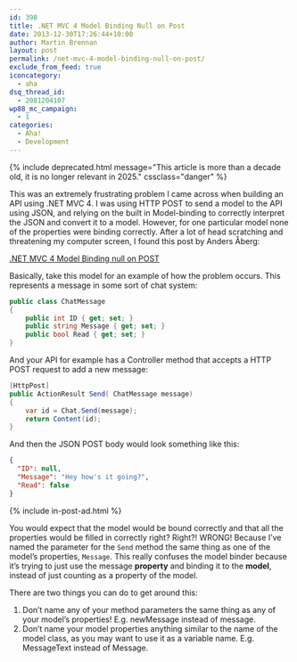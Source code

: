 ```yaml
---
id: 398
title: .NET MVC 4 Model Binding Null on Post
date: 2013-12-30T17:26:44+10:00
author: Martin Brennan
layout: post
permalink: /net-mvc-4-model-binding-null-on-post/
exclude_from_feed: true
iconcategory:
  - aha
dsq_thread_id:
  - 2081204107
wp88_mc_campaign:
  - 1
categories:
  - Aha!
  - Development
---
```



{% include deprecated.html message="This article is more than a decade old, it is no longer relevant in 2025." cssclass="danger" %}

This was an extremely frustrating problem I came across when building an API using .NET MVC 4. I was using HTTP POST to send a model to the API using JSON, and relying on the built in Model-binding to correctly interpret the JSON and convert it to a model. However, for one particular model none of the properties were binding correctly. After a lot of head scratching and threatening my computer screen, I found this post by Anders Åberg<!--more-->:

[.NET MVC 4 Model Binding null on POST](http://ideasof.andersaberg.com/idea/9/net-mvc-4-model-binding-null-on-post)

Basically, take this model for an example of how the problem occurs. This represents a message in some sort of chat system:

```csharp
public class ChatMessage
{
    public int ID { get; set; }
    public string Message { get; set; }
    public bool Read { get; set; }
}
```

And your API for example has a Controller method that accepts a HTTP POST request to add a new message:

```csharp
[HttpPost]
public ActionResult Send( ChatMessage message)
{
    var id = Chat.Send(message);
    return Content(id);
}
```

And then the JSON POST body would look something like this:

```json
{
  "ID": null,
  "Message": "Hey how's it going?",
  "Read": false
}
```

{% include in-post-ad.html %}

You would expect that the model would be bound correctly and that all the properties would be filled in correctly right? Right?! WRONG! Because I’ve named the parameter for the `Send` method the same thing as one of the model’s properties, `Message`. This really confuses the model binder because it’s trying to just use the message **property** and binding it to the **model**, instead of just counting as a property of the model.

There are two things you can do to get around this:

  1. Don’t name any of your method parameters the same thing as any of your model’s properties! E.g. newMessage instead of message.
  2. Don’t name your model properties anything similar to the name of the model class, as you may want to use it as a variable name. E.g. MessageText instead of Message.
